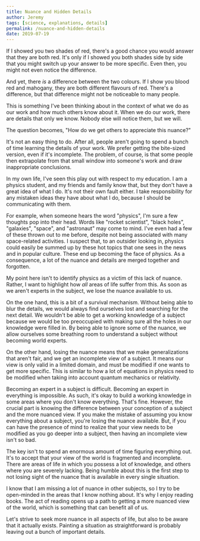 ```yaml
---
title: Nuance and Hidden Details
author: Jeremy
tags: [science, explanations, details]
permalink: /nuance-and-hidden-details
date: 2019-07-19
---
```


If I showed you two shades of red, there's a good chance you would answer that they are both red. It's only if I showed you both shades side by side that you might switch up your answer to be more specific. Even then, you might not even notice the difference.

And yet, there *is* a difference between the two colours. If I show you blood red and mahogany, they are both different flavours of red. There's a difference, but that difference might not be noticeable to many people.

This is something I've been thinking about in the context of what we do as our work and how much others know about it. When we do our work, there are details that only we know. Nobody else will notice them, but we will.

The question becomes, "How do we get others to appreciate this nuance?"

It's not an easy thing to do. After all, people aren't going to spend a bunch of time learning the details of your work. We prefer getting the bite-sized version, even if it's incomplete. The problem, of course, is that some people then extrapolate from that small window into someone's work and draw inappropriate conclusions.

In my own life, I've seen this play out with respect to my education. I am a physics student, and my friends and family know that, but they don't have a great idea of what I do. It's not their own fault either. I take responsibility for any mistaken ideas they have about what I do, because I should be communicating with them.

For example, when someone hears the word "physics", I'm sure a few thoughts pop into their head. Words like "rocket scientist", "black holes", "galaxies", "space", and "astronaut" may come to mind. I've even had a few of these thrown out to me before, despite not being associated with many space-related activities. I suspect that, to an outsider looking in, physics could easily be summed up by these hot topics that one sees in the news and in popular culture. These end up becoming the face of physics. As a consequence, a lot of the nuance and details are merged together and forgotten.

My point here isn't to identify physics as a victim of this lack of nuance. Rather, I want to highlight how *all* areas of life suffer from this. As soon as we aren't experts in the subject, we lose the nuance available to us.

On the one hand, this is a bit of a survival mechanism. Without being able to blur the details, we would always find ourselves lost and searching for the next detail. We wouldn't be able to get a working knowledge of a subject because we would be too preoccupied with making sure all the holes in our knowledge were filled in. By being able to ignore some of the nuance, we allow ourselves some breathing room to understand a subject without becoming world experts.

On the other hand, losing the nuance means that we make generalizations that aren't fair, and we get an incomplete view of a subject. It means our view is only valid in a limited domain, and must be modified if one wants to get more specific. This is similar to how a lot of equations in physics need to be modified when taking into account quantum mechanics or relativity.

Becoming an expert in a subject is difficult. Becoming an expert in everything is impossible. As such, it's okay to build a working knowledge in some areas where you don't know everything. That's fine. However, the crucial part is knowing the difference between your conception of a subject and the more nuanced view. If you make the mistake of assuming you know everything about a subject, you're losing the nuance available. But, if you can have the presence of mind to realize that your view needs to be modified as you go deeper into a subject, then having an incomplete view isn't so bad.

The key isn't to spend an enormous amount of time figuring everything out. It's to accept that your view of the world is fragmented and incomplete. There are areas of life in which you possess a lot of knowledge, and others where you are severely lacking. Being humble about this is the first step to not losing sight of the nuance that is available in every single situation.

I know that I am missing a lot of nuance in other subjects, so I try to be open-minded in the areas that I know nothing about. It's why I enjoy reading books. The act of reading opens up a path to getting a more nuanced view of the world, which is something that can benefit all of us.

Let's strive to seek more nuance in all aspects of life, but also to be aware that it actually exists. Painting a situation as straightforward is probably leaving out a bunch of important details.
